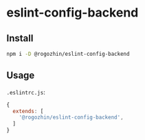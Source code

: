# eslint-config-backend

## Install

```bash
npm i -D @rogozhin/eslint-config-backend
```

## Usage

`.eslintrc.js`:

```javascript
{
  extends: [
    '@rogozhin/eslint-config-backend',
  ]
}
```
